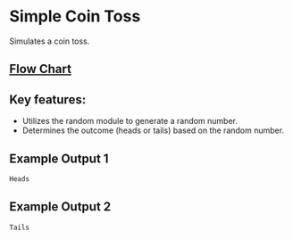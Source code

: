 # Simple Coin Toss

Simulates a coin toss.

## [Flow Chart](https://github.com/basmajou/python-fundamentals-projects/blob/main/assets/coin-toss-flowchart.pdf)

## Key features:

- Utilizes the random module to generate a random number.
- Determines the outcome (heads or tails) based on the random number.

## Example Output 1

```bash
Heads
```
## Example Output 2

```bash
Tails
```
